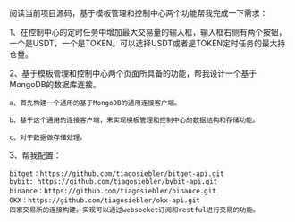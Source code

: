 阅读当前项目源码，基于模板管理和控制中心两个功能帮我完成一下需求：

1、在控制中心的定时任务中增加最大交易量的输入框，输入框右侧有两个按钮，一个是USDT，一个是TOKEN。可以选择USDT或者是TOKEN定时任务的最大持仓量。

2、基于模板管理和控制中心两个页面所具备的功能，帮我设计一个基于MongoDB的数据库连接。

    a、首先构建一个通用的基于MongoDB的通用连接客户端。
        
    b、基于这个通用的连接客户端，来实现模板管理和控制中心的数据结构和存储功能。
        
    c、对于数据做存储处理。

3、帮我配置：

    bitget：https://github.com/tiagosiebler/bitget-api.git
    bybit: https://github.com/tiagosiebler/bybit-api.git
    binance：https://github.com/tiagosiebler/binance.git
    OKX：https://github.com/tiagosiebler/okx-api.git
    四家交易所的连接构建。实现可以通过websocket订阅和restful进行交易的功能。